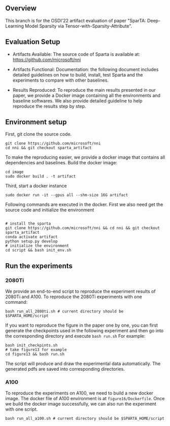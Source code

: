 
## Overview
This branch is for the OSDI'22 artifact evaluation of paper "SparTA: Deep-Learning Model Sparsity via Tensor-with-Sparsity-Attribute". 


## Evaluation Setup
* Artifacts Available:
The source code of Sparta is available at: https://github.com/microsoft/nni

* Artifacts Functional:
Documentation: the following document includes detailed guidelines on how to build, install, test Sparta and the experiments to compare with other baselines.

* Results Reproduced:
To reproduce the main results presented in our paper, we provide a Docker image containing all the environments and baseline softwares. We also provide detailed guideline to help reproduce the results step by step.


## Environment setup
First, git clone the source code.
```
git clone https://github.com/microsoft/nni
cd nni && git checkout sparta_artifact
```
To make the reproducing easier, we provide a docker image that contains all dependencies and baselines. Build the docker image:
```
cd image
sudo docker build . -t artifact
```
Third, start a docker instance
```
sudo docker run -it --gpus all --shm-size 16G artifact
```
Following commands are executed in the docker.
First we also need get the source code and initialize the environment
```

# install the sparta
git clone https://github.com/microsoft/nni && cd nni && git checkout sparta_artifact
conda activate artifact
python setup.py develop
# initialize the environment
cd script && bash init_env.sh
```
## Run the experiments
### 2080Ti
We provide an end-to-end script to reproduce the experiment results of 2080Ti and A100. To reproduce the 2080Ti experiments with one command:
```
bash run_all_2080ti.sh # current directory should be $SPARTA_HOME/script
```
If you want to reproduce the figure in the paper one by one, you can first generate the checkpoints used in the following experiment and then go into the corresponding directory and execute `bash run.sh`
For example:
```
bash init_checkpints.sh
# take figure13 for example
cd figure13 && bash run.sh
```
The script will produce and draw the experimental data automatically. The generated pdfs are saved into corresponding directories.


### A100
To reproduce the experiments on A100, we need to build a new docker image. The docker file of A100 environment is at `figure16/Dockerfile`. Once we build the docker image successfully, we
can also run the experiment with one script.
```
bash run_all_a100.sh # current directory should be $SPARTA_HOME/script
```
